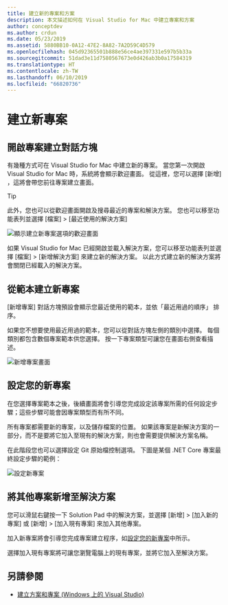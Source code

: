 ```yaml
---
title: 建立新的專案和方案
description: 本文描述如何在 Visual Studio for Mac 中建立專案和方案
author: conceptdev
ms.author: crdun
ms.date: 05/23/2019
ms.assetid: 5880BB10-0A12-47E2-8A82-7A2D59C4D579
ms.openlocfilehash: 045d92365501b888e56ce4ae397331e597b5b33a
ms.sourcegitcommit: 51dad3e11d7580567673e0d426ab3b0a17584319
ms.translationtype: HT
ms.contentlocale: zh-TW
ms.lasthandoff: 06/10/2019
ms.locfileid: "66820736"
---
```

# <a name="creating-a-new-project"></a>建立新專案

## <a name="opening-the-project-creation-dialog"></a>開啟專案建立對話方塊

有幾種方式可在 Visual Studio for Mac 中建立新的專案。 當您第一次開啟 Visual Studio for Mac 時，系統將會顯示歡迎畫面。 從這裡，您可以選擇 [新增]  ，這將會帶您前往專案建立畫面。

> [!TIP]
> 此外，您也可以從歡迎畫面開啟及搜尋最近的專案和解決方案。 您也可以移至功能表列並選擇 [檔案] > [最近使用的解決方案] 

![顯示建立新專案選項的歡迎畫面](media/first-run-project.png)

如果 Visual Studio for Mac 已經開啟並載入解決方案，您可以移至功能表列並選擇 [檔案] > [新增解決方案]  來建立新的解決方案。 以此方式建立新的解決方案將會關閉已經載入的解決方案。

## <a name="creating-a-new-project-from-a-template"></a>從範本建立新專案

[新增專案]  對話方塊預設會顯示您最近使用的範本，並依「最近用過的順序」  排序。

如果您不想要使用最近用過的範本，您可以從對話方塊左側的類別中選擇。 每個類別都包含數個專案範本供您選擇。 按一下專案類型可讓您在畫面右側查看描述。

![新增專案畫面](media/project-creation-screen.png)

## <a name="configuring-your-new-project"></a>設定您的新專案

在您選擇專案範本之後，後續畫面將會引導您完成設定該專案所需的任何設定步驟；這些步驟可能會因專案類型而有所不同。

所有專案都需要新的專案，以及儲存檔案的位置。 如果該專案是新解決方案的一部分，而不是要將它加入至現有的解決方案，則也會需要提供解決方案名稱。

在此階段您也可以選擇設定 Git 原始檔控制選項。 下圖是某個 .NET Core 專案最終設定步驟的範例：

![設定新專案](media/configure-new-project.png)

## <a name="adding-additional-projects-to-a-solution"></a>將其他專案新增至解決方案

您可以滑鼠右鍵按一下 Solution Pad 中的解決方案，並選擇 [新增] > [加入新的專案]  或 [新增] > [加入現有專案]  來加入其他專案。

加入新專案將會引導您完成專案建立程序，如[設定您的新專案](#configuring-your-new-project)中所示。

選擇加入現有專案將可讓您瀏覽電腦上的現有專案，並將它加入至解決方案。

## <a name="see-also"></a>另請參閱

- [建立方案和專案 (Windows 上的 Visual Studio)](/visualstudio/ide/creating-solutions-and-projects)